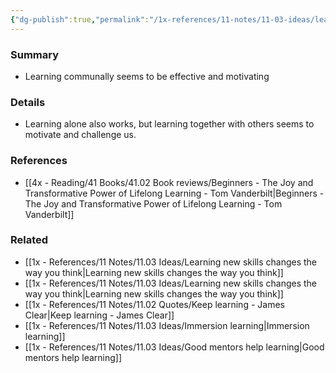 ```yaml
---
{"dg-publish":true,"permalink":"/1x-references/11-notes/11-03-ideas/learning-with-others-is-more-effective/","title":"Learning with others is more effective","dgShowBacklinks":false}
---
```



### Summary
- Learning communally seems to be effective and motivating

### Details
- Learning alone also works, but learning together with others seems to motivate and challenge us.

### References
- [[4x - Reading/41 Books/41.02 Book reviews/Beginners - The Joy and Transformative Power of Lifelong Learning - Tom Vanderbilt\|Beginners - The Joy and Transformative Power of Lifelong Learning - Tom Vanderbilt]]

### Related
- [[1x - References/11 Notes/11.03 Ideas/Learning new skills changes the way you think\|Learning new skills changes the way you think]]
- [[1x - References/11 Notes/11.03 Ideas/Learning new skills changes the way you think\|Learning new skills changes the way you think]]
- [[1x - References/11 Notes/11.02 Quotes/Keep learning - James Clear\|Keep learning - James Clear]]
- [[1x - References/11 Notes/11.03 Ideas/Immersion learning\|Immersion learning]]
- [[1x - References/11 Notes/11.03 Ideas/Good mentors help learning\|Good mentors help learning]]